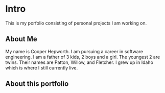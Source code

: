 # Intro
This is my porfolio consisting of personal projects I am working on.
## About Me
My name is Cooper Hepworth. I am pursuing a career in software engineering. I am a father of 3 kids, 2 boys and a girl. The youngest 2 are twins. Their names are Patton, Willow, and Fletcher. I grew up in Idaho which is where I still currently live.
## About this portfolio
